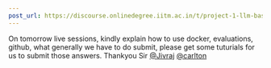 ```yaml
---
post_url: https://discourse.onlinedegree.iitm.ac.in/t/project-1-llm-based-automation-agent-discussion-thread-tds-jan-2025/164277/98
---
```

On tomorrow live sessions, kindly explain how to use docker, evaluations, github, what generally we have to do submit, please get some tuturials for us to submit those answers. Thankyou Sir [@Jivraj](/u/jivraj) [@carlton](/u/carlton)